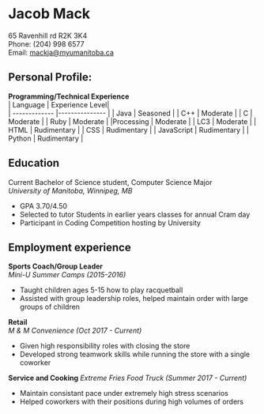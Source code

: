 # **Jacob Mack**
65 Ravenhill rd R2K 3K4  
Phone: (204) 998 6577  
Email: mackja@myumanitoba.ca

## **Personal Profile:**  
**Programming/Technical Experience**  
| Language      | Experience Level|      
| ------------- |---------------  |
| Java          | Seasoned        |
| C++           | Moderate        |
| C             | Moderate        |
| Ruby          | Moderate        |
|Processing     | Moderate        |
| LC3           | Moderate        |
| HTML          | Rudimentary     |
| CSS           | Rudimentary     |
| JavaScript    | Rudimentary     |
| Python        | Rudimentary     | 


## **Education**  
Current Bachelor of Science student, Computer Science Major 		        
_University of Manitoba, Winnipeg, MB_  
*	GPA 3.70/4.50  
*	Selected to tutor Students in earlier years classes for annual Cram day  
*	Participant in Coding Competition hosting by University

## **Employment experience**  
**Sports Coach/Group Leader**  
_Mini-U Summer Camps (2015-2016)_
*	Taught children ages 5-15 how to play racquetball
*	Assisted with group leadership roles, helped maintain order with large groups of children

**Retail**  
_M & M Convenience (Oct 2017 - Current)_				                     
*	Given high responsibility roles with closing the store
*	Developed strong teamwork skills while running the store with a single coworker

**Service and Cooking**
_Extreme Fries Food Truck (Summer 2017 - Current)_
* Maintain consistant pace under extremely high stress scenarios
* Helped coworkers with their positions during high volumes of orders 


